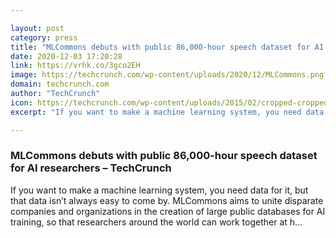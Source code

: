 ```yaml
---

layout: post
category: press
title: "MLCommons debuts with public 86,000-hour speech dataset for AI researchers"
date: 2020-12-03 17:20:28
link: https://vrhk.co/3gco2EH
image: https://techcrunch.com/wp-content/uploads/2020/12/MLCommons.png?w=561
domain: techcrunch.com
author: "TechCrunch"
icon: https://techcrunch.com/wp-content/uploads/2015/02/cropped-cropped-favicon-gradient.png?w=180
excerpt: "If you want to make a machine learning system, you need data for it, but that data isn’t always easy to come by. MLCommons aims to unite disparate companies and organizations in the creation of large public databases for AI training, so that researchers around the world can work together at h…"

---
```


### MLCommons debuts with public 86,000-hour speech dataset for AI researchers – TechCrunch

If you want to make a machine learning system, you need data for it, but that data isn’t always easy to come by. MLCommons aims to unite disparate companies and organizations in the creation of large public databases for AI training, so that researchers around the world can work together at h…